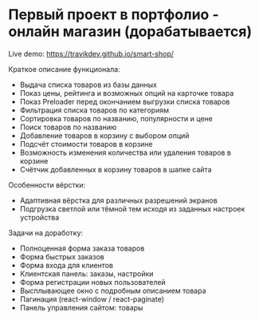 # Первый проект в портфолио - онлайн магазин (дорабатывается)

Live demo: https://travikdev.github.io/smart-shop/


Краткое описание функционала:
- Выдача списка товаров из базы данных
- Показ цены, рейтинга и возможных опций на карточке товара
- Показ Preloader перед окончанием выгрузки списка товаров
- Фильтрация списка товаров по категориям
- Сортировка товаров по названию, популярности и цене
- Поиск товаров по названию
- Добавление товаров в корзину с выбором опций
- Подсчёт стоимости товаров в корзине
- Возможность изменения количества или удаления товаров в корзине
- Счётчик добавленных в корзину товаров в шапке сайта

Особенности вёрстки:
- Адаптивная вёрстка для различных разрешений экранов
- Подгрузка светлой или тёмной тем исходя из заданных настроек устройства

Задачи на доработку:
- Полноценная форма заказа товаров
- Форма быстрых заказов
- Форма входа для клиентов
- Клиентская панель: заказы, настройки
- Форма регистрации новых пользователей
- Высплывающее окно с подробным описанием товара
- Пагинация (react-window / react-paginate)
- Панель управления сайтом: товары
